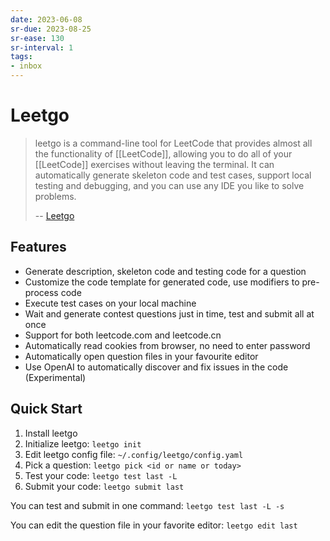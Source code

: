 ```yaml
---
date: 2023-06-08
sr-due: 2023-08-25
sr-ease: 130
sr-interval: 1
tags:
- inbox
---
```


# Leetgo

> leetgo is a command-line tool for LeetCode that provides almost all the
> functionality of [[LeetCode]], allowing you to do all of your [[LeetCode]]
> exercises without leaving the terminal. It can automatically generate skeleton
> code and test cases, support local testing and debugging, and you can use any
> IDE you like to solve problems.
>
> -- [Leetgo](https://github.com/j178/leetgo)

## Features

- Generate description, skeleton code and testing code for a question
- Customize the code template for generated code, use modifiers to pre-process
  code
- Execute test cases on your local machine
- Wait and generate contest questions just in time, test and submit all at once
- Support for both leetcode.com and leetcode.cn
- Automatically read cookies from browser, no need to enter password
- Automatically open question files in your favourite editor
- Use OpenAI to automatically discover and fix issues in the code (Experimental)

## Quick Start

1. Install leetgo
2. Initialize leetgo: `leetgo init`
3. Edit leetgo config file: `~/.config/leetgo/config.yaml`
4. Pick a question: `leetgo pick <id or name or today>`
5. Test your code: `leetgo test last -L `
6. Submit your code: `leetgo submit last`

You can test and submit in one command: `leetgo test last -L -s`

You can edit the question file in your favorite editor: `leetgo edit last`